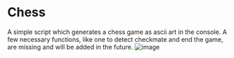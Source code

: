 # Chess
A simple script which generates a chess game as ascii art in the console. A few necessary functions, like one to detect checkmate and end the game, are missing and will be added in the future.
![image](https://user-images.githubusercontent.com/98125274/204322182-42b45f33-fe4c-4cc0-85c7-1c013644945f.png)
